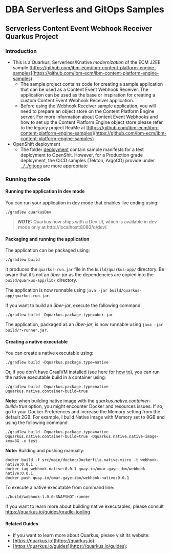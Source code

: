 # DBA Serverless and GitOps Samples
## Serverless Content Event Webhook Receiver Quarkus Project

### Introduction
- This is a Quarkus, Serverless/Knative *modernization* of the ECM J2EE sample [https://github.com/ibm-ecm/ibm-content-platform-engine-samples](https://github.com/ibm-ecm/ibm-content-platform-engine-samples)
  - The sample project contains code for creating a sample application that can be used as a Content Event Webhook Receiver. The application can be used as the base or inspiration for creating a custom Content Event Webhook Receiver application.
  - Before using the Webhook Receiver sample application, you will need to prepare an object store on the Content Platform Engine server. For more information about Content Event Webhooks and how to set up the Content Platform Engine object store please refer to the legacy project ReaMe at [https://github.com/ibm-ecm/ibm-content-platform-engine-samples](https://github.com/ibm-ecm/ibm-content-platform-engine-samples)
- OpenShift deployment
  - The folder [deployment](deployment) contain sample manifests for a test deployment to OpenShit. However, for a Production grade deployment, the CICD samples (Tekton, ArgoCD) provide under [../../gitops](../../gitops) are more appropriate

### Running the code
#### Running the application in dev mode

You can run your application in dev mode that enables live coding using:
```shell script
./gradlew quarkusDev
```

> **_NOTE:_**  Quarkus now ships with a Dev UI, which is available in dev mode only at http://localhost:8080/q/dev/.

#### Packaging and running the application

The application can be packaged using:
```shell script
./gradlew build
```
It produces the `quarkus-run.jar` file in the `build/quarkus-app/` directory.
Be aware that it’s not an _über-jar_ as the dependencies are copied into the `build/quarkus-app/lib/` directory.

The application is now runnable using `java -jar build/quarkus-app/quarkus-run.jar`.

If you want to build an _über-jar_, execute the following command:
```shell script
./gradlew build -Dquarkus.package.type=uber-jar
```

The application, packaged as an _über-jar_, is now runnable using `java -jar build/*-runner.jar`.

#### Creating a native executable

You can create a native executable using: 
```shell script
./gradlew build -Dquarkus.package.type=native
```

Or, if you don't have GraalVM installed (see here for [how to](../../quarkus)), you can run the native executable build in a container using: 
```shell script
./gradlew build -Dquarkus.package.type=native -Dquarkus.native.container-build=true
```
**Note:** when building native image with the *quarkus.native.container-build=true* option, you might encounter Docker and 
resources issues. If so, go to your Docker Preferences and increase the Memory setting from the default 2GB. For 
example, I build Native Image with Memory set to 8GB and using the following command
```shell
./gradlew build -Dquarkus.package.type=native -Dquarkus.native.container-build=true -Dquarkus.native.native-image-xmx=8G -x test 
```

**Note:** Building and pushing manually:
```shell
docker build -f src/main/docker/Dockerfile.native-micro -t webhook-native:0.0.1 .
docker tag webhook-native:0.0.1 quay.io/omar.gaye-ibm/webhook-native:0.0.1
docker push quay.io/omar.gaye-ibm/webhook-native:0.0.1
```

To execute a native executable from command line:
```shell
./build/webhook-1.0.0-SNAPSHOT-runner
```

If you want to learn more about building native executables, please consult https://quarkus.io/guides/gradle-tooling.

#### Related Guides
- If you want to learn more about Quarkus, please visit its website: 
- [https://quarkus.io](https://quarkus.io)
- [https://quarkus.io/guides](https://quarkus.io/guides): 







